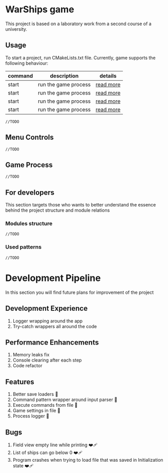 # WarShips game
This project is based on a laboratory work from a second course of a university.

## Usage 
To start a project, run CMakeLists.txt file. Currently, game supports the following behaviour:

| command | description           | details                    |
|---------|-----------------------|----------------------------|
| start   | run the game process  | [read more](#game-process) |
| start   | run the game process  | [read more](#game-process) |
| start   | run the game process  | [read more](#game-process) |
| start   | run the game process  | [read more](#game-process) |

```
//TODO
```


## Menu Controls
```
//TODO
```

## Game Process
```
//TODO
```

## For developers
This section targets those who wants to better understand the essence behind the project structure and module relations


### Modules structure
```
//TODO
```

### Used patterns
```
//TODO
```

# Development Pipeline
In this section you will find future plans for improvement of the project

## Development Experience
1) Logger wrapping around the app
2) Try-catch wrappers all around the code

## Performance Enhancements
1) Memory leaks fix
2) Console clearing after each step
3) Code refactor

## Features 
1) Better save loaders :see_no_evil:
2) Command pattern wrapper around input parser :see_no_evil:
3) Execute commands from file :see_no_evil:
4) Game settings in file :see_no_evil:
5) Process logger :see_no_evil:

## Bugs
1) Field view empty line while printing :mending_heart:
2) List of ships can go below 0 :mending_heart:
3) Program crashes when trying to load file that was saved in Initialization state :mending_heart: